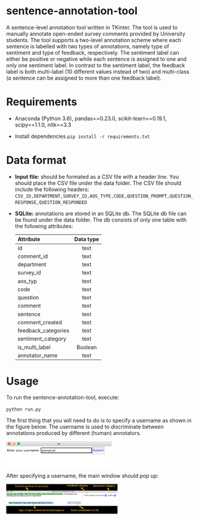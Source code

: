 # sentence-annotation-tool
A sentence-level annotation tool written in TKinter. 
The tool is used to manually annotate open-ended survey comments provided by University students. 
The tool supports a two-level annotation scheme where each sentence is labelled with two types of annotations, namely type of sentiment and type of feedback, respectively. 
The sentiment label can either be positive or negative while each sentence is assigned to one and only one sentiment label. 
In contrast to the sentiment label, the feedback label is both multi-label (10 different values instead of two) 
and multi-class (a sentence can be assigned to more than one feedback label).  

# Requirements
* Anaconda (Python 3.6), pandas==0.23.0, scikit-learn==0.19.1, scipy==1.1.0, nltk==3.3


* Install dependencies `pip install -r requirements.txt`


# Data format 

* **Input file:** should be formated as a CSV file with a header line. You should place the CSV file under the data folder. The CSV file should include the following headers:
`CSV_ID,DEPARTMENT,SURVEY_ID,AOS_TYPE,CODE,QUESTION_PROMPT,QUESTION_RESPONSE,QUESTION_RESPONDED`

* **SQLite:** annotations are stored in an SQLite db. The SQLite db file can be found under the data folder. The db consists of only one table with the following attributes:

      
    | Attribute        | Data type           | 
    | ------------- |:-------------:| 
    | id      | text | 
    | comment_id      | text      |    
    | department | text |
    | survey_id | text |
    | aos_typ | text |
    | code | text |
    | question | text |
    | comment | text |
    | sentence | text |
    | comment_created | text |
    | feedback_categories | text |
    | sentiment_category | text |
    | is_multi_label | Boolean |
    | annotator_name | text |   
    
# Usage
To run the sentence-annotation-tool, execute:

`python run.py`
 
The first thing that you will need to do is to specify a username as shown in the figure below. 
The username is used to discriminate between annotations produced by different (human) annotators.
  
<img align="center"  height="70" src="https://raw.githubusercontent.com/gkontonatsios/sentence-annotation-tool/master/figures/username.png">

After specifying a username, the main window should pop up: 

<img align="center"  height="80" src="https://raw.githubusercontent.com/gkontonatsios/sentence-annotation-tool/master/figures/main_window.png">